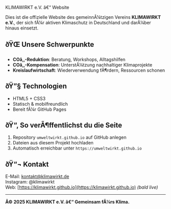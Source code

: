 KLIMAWIRKT e.V. â€“ Website

Dies ist die offizielle Website des gemeinnÃ¼tzigen Vereins **KLIMAWIRKT e.V.**, der sich fÃ¼r aktiven Klimaschutz in Deutschland und darÃ¼ber hinaus einsetzt.

## ðŸŒ Unsere Schwerpunkte

- **COâ‚‚-Reduktion**: Beratung, Workshops, Alltagshilfen
- **COâ‚‚-Kompensation**: UnterstÃ¼tzung nachhaltiger Klimaprojekte
- **Kreislaufwirtschaft**: Wiederverwendung fÃ¶rdern, Ressourcen schonen

## ðŸ”§ Technologien

- HTML5 + CSS3
- Statisch & mobilfreundlich
- Bereit fÃ¼r GitHub Pages

## ðŸ“‚ So verÃ¶ffentlichst du die Seite

1. Repository `umweltwirkt.github.io` auf GitHub anlegen
2. Dateien aus diesem Projekt hochladen
3. Automatisch erreichbar unter `https://umweltwirkt.github.io`

## ðŸ“¬ Kontakt

E-Mail: kontakt@klimawirkt.de  
Instagram: @klimawirkt  
Web: [https://klimawirkt.github.io](https://klimawirkt.github.io) *(bald live)*

---

**Â© 2025 KLIMAWIRKT e.V. â€“ Gemeinsam fÃ¼rs Klima.**
